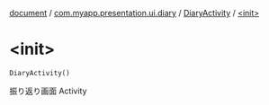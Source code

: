 [document](../../index.md) / [com.myapp.presentation.ui.diary](../index.md) / [DiaryActivity](index.md) / [&lt;init&gt;](./-init-.md)

# &lt;init&gt;

`DiaryActivity()`

振り返り画面 Activity

